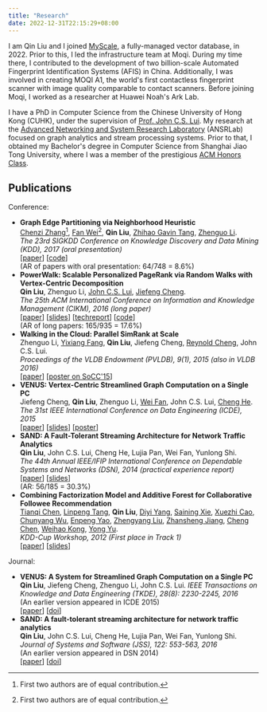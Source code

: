 ```yaml
---
title: "Research"
date: 2022-12-31T22:15:29+08:00
---
```


I am Qin Liu and I joined [MyScale](https://myscale.com), a fully-managed vector database, in 2022. Prior to this, I led the infrastructure team at Moqi. During my time there, I contributed to the development of two billion-scale Automated Fingerprint Identification Systems (AFIS) in China. Additionally, I was involved in creating MOQI A1, the world's first contactless fingerprint scanner with image quality comparable to contact scanners. Before joining Moqi, I worked as a researcher at Huawei Noah's Ark Lab.

I have a PhD in Computer Science from the Chinese University of Hong Kong (CUHK), under the supervision of [Prof. John C.S. Lui](https://www.cse.cuhk.edu.hk/~cslui/). My research at the [Advanced Networking and System Research Laboratory](http://ansrlab.cse.cuhk.edu.hk/) (ANSRLab) focused on graph analytics and stream processing systems. Prior to that, I obtained my Bachelor's degree in Computer Science from Shanghai Jiao Tong University, where I was a member of the prestigious [ACM Honors Class](https://acm.sjtu.edu.cn/home).

## Publications

Conference:

- **Graph Edge Partitioning via Neighborhood Heuristic**  
  [Chenzi Zhang](https://scholar.google.com.hk/citations?user=vdwUDiIAAAAJ&hl=en)[^1], [Fan Wei](https://sites.google.com/view/fan-wei/home)[^1], **Qin Liu**, [Zhihao Gavin Tang](http://zhihaotang.com/), [Zhenguo Li](https://scholar.google.com/citations?user=XboZC1AAAAAJ&hl=en).  
  *The 23rd SIGKDD Conference on Knowledge Discovery and Data Mining (KDD), 2017 (oral presentation)*  
  [[paper](/publication/kdd2017.pdf)] [[code](https://github.com/ansrlab/edgepart)]  
  (AR of papers with oral presentation: 64/748 = 8.6%) 
- **PowerWalk: Scalable Personalized PageRank via Random Walks with Vertex-Centric Decomposition**  
  **Qin Liu**, Zhenguo Li, [John C.S. Lui](http://www.cse.cuhk.edu.hk/~cslui/), [Jiefeng Cheng](https://scholar.google.com.hk/citations?user=GKHIanEAAAAJ&hl=en).  
  *The 25th ACM International Conference on Information and Knowledge Management (CIKM), 2016 (long paper)*  
  [[paper](/publication/cikm2016.pdf)] [[slides](/publication/cikm2016-slides.pptx)] [[techreport](/publication/cikm2016-techreport.pdf)] [[code](https://github.com/lqhl/PowerWalk)]  
  (AR of long papers: 165/935 = 17.6%) 
- **Walking in the Cloud: Parallel SimRank at Scale**  
  Zhenguo Li, [Yixiang Fang](https://fangyixiang.github.io/), **Qin Liu**, Jiefeng Cheng, [Reynold Cheng](https://i.cs.hku.hk/~ckcheng/), John C.S. Lui.  
  *Proceedings of the VLDB Endowment (PVLDB), 9(1), 2015 (also in VLDB 2016)*  
  [[paper](/publication/vldb2015.pdf)] [[poster on SoCC'15](/publication/socc2015-poster.pdf)]
- **VENUS: Vertex-Centric Streamlined Graph Computation on a Single PC**  
  Jiefeng Cheng, **Qin Liu**, Zhenguo Li, [Wei Fan](https://scholar.google.com/citations?user=QvAC0OEAAAAJ&hl=en), John C.S. Lui, [Cheng He](https://scholar.google.com/citations?user=WEc2ew8AAAAJ&hl=zh-CN).  
  *The 31st IEEE International Conference on Data Engineering (ICDE), 2015*  
  [[paper](/publication/icde2015.pdf)] [[slides](/publication/icde2015-slides.pptx)] [[poster](/publication/icde2015-poster.pdf)]  
- **SAND: A Fault-Tolerant Streaming Architecture for Network Traffic Analytics**  
  **Qin Liu**, John C.S. Lui, Cheng He, Lujia Pan, Wei Fan, Yunlong Shi.  
  *The 44th Annual IEEE/IFIP International Conference on Dependable Systems and Networks (DSN), 2014 (practical experience report)*  
  [[paper](/publication/dsn2014.pdf)] [[slides](/publication/dsn2014-slides.pdf)]  
  (AR: 56/185 = 30.3%) 
- **Combining Factorization Model and Additive Forest for Collaborative Followee Recommendation**  
  [Tianqi Chen](https://tqchen.com/), [Linpeng Tang](https://chtlp.github.io/), **Qin Liu**, [Diyi Yang](https://cs.stanford.edu/~diyiy/), [Saining Xie](https://www.sainingxie.com/), [Xuezhi Cao](https://scholar.google.com.hk/citations?user=lqXw00MAAAAJ&hl=en), [Chunyang Wu](https://research.facebook.com/people/wu-chunyang/), [Enpeng Yao](http://www.yepyao.com/), [Zhengyang Liu](https://lozycs.github.io/), [Zhansheng Jiang](https://www.linkedin.com/in/zhansheng-jiang-144271ab), [Cheng Chen](https://chengchen8.github.io/), [Weihao Kong](https://weihaokong.github.io/), [Yong Yu](http://apex.sjtu.edu.cn/members/yyu).  
  *KDD-Cup Workshop, 2012 (First place in Track 1)*  
  [[paper](/publication/kddcup2012.pdf)] [[slides](/publication/kddcup2012-slides.pdf)]

[^1]: First two authors are of equal contribution.

Journal:

- **VENUS: A System for Streamlined Graph Computation on a Single PC**  
  **Qin Liu**, Jiefeng Cheng, Zhenguo Li, John C.S. Lui.
  *IEEE Transactions on Knowledge and Data Engineering (TKDE), 28(8): 2230-2245, 2016*  
  (An earlier version appeared in ICDE 2015)  
  [[paper](/publication/tkde2015.pdf)] [[doi](http://dx.doi.org/10.1109/TKDE.2015.2502938)]
- **SAND: A fault-tolerant streaming architecture for network traffic analytics**  
  **Qin Liu**, John C.S. Lui, Cheng He, Lujia Pan, Wei Fan, Yunlong Shi.  
  *Journal of Systems and Software (JSS), 122: 553-563, 2016*  
  (An earlier version appeared in DSN 2014)  
  [[paper](/publication/jss2015.pdf)] [[doi](http://dx.doi.org/10.1016/j.jss.2015.07.049)]
